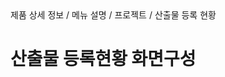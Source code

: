 <!--breadcrumb:제품 상세 정보 / 메뉴 설명 / 프로젝트 / 산출물 등록 현황--><span class="md-breadcrumb">제품 상세 정보 / 메뉴 설명 / 프로젝트 / 산출물 등록 현황</span>
# 산출물 등록현황 화면구성
